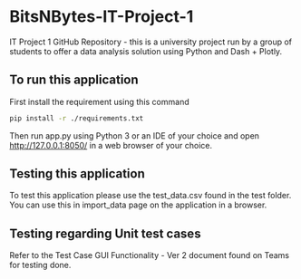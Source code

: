 # BitsNBytes-IT-Project-1

IT Project 1 GitHub Repository - this is a university project run by a group of students to offer a data analysis solution using Python and Dash + Plotly.

## To run this application

First install the requirement using this command

```bash
pip install -r ./requirements.txt
```

Then run app.py using Python 3 or an IDE of your choice and open http://127.0.0.1:8050/ in a web browser of your choice.

## Testing this application

To test this application please use the test_data.csv found in the test folder. You can use this in import_data page on the application in a browser.

## Testing regarding Unit test cases

Refer to the Test Case GUI Functionality - Ver 2 document found on Teams for testing done.
